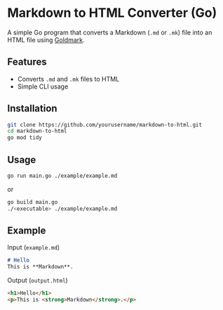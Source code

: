 # Markdown to HTML Converter (Go)

A simple Go program that converts a Markdown (`.md` or `.mk`) file into an HTML file using [Goldmark](https://github.com/yuin/goldmark).

## Features
- Converts `.md` and `.mk` files to HTML
- Simple CLI usage

## Installation
```bash
git clone https://github.com/yourusername/markdown-to-html.git
cd markdown-to-html
go mod tidy
```
## Usage
```bash
go run main.go ./example/example.md
```

or
```bash
go build main.go
./<executable> ./example/example.md
```
## Example
Input (`example.md`)
```markdown
# Hello
This is **Markdown**.
```
Output (`output.html`)
```html
<h1>Hello</h1>
<p>This is <strong>Markdown</strong>.</p>
```
